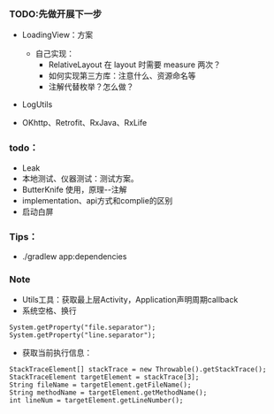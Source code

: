 ### TODO:先做开展下一步
* LoadingView：方案
    * 自己实现：
        * RelativeLayout 在 layout 时需要 measure 两次？
        * 如何实现第三方库：注意什么、资源命名等
        * 注解代替枚举？怎么做？

* LogUtils
* OKhttp、Retrofit、RxJava、RxLife


### todo：
* Leak
* 本地测试、仪器测试：测试方案。
* ButterKnife 使用，原理--注解
* implementation、api方式和complie的区别
* 启动白屏

### Tips：
* ./gradlew app:dependencies


### Note
* Utils工具：获取最上层Activity，Application声明周期callback
* 系统空格、换行
```
System.getProperty("file.separator");
System.getProperty("line.separator");
```
* 获取当前执行信息：
```
StackTraceElement[] stackTrace = new Throwable().getStackTrace();
StackTraceElement targetElement = stackTrace[3];
String fileName = targetElement.getFileName();
String methodName = targetElement.getMethodName();
int lineNum = targetElement.getLineNumber();
```